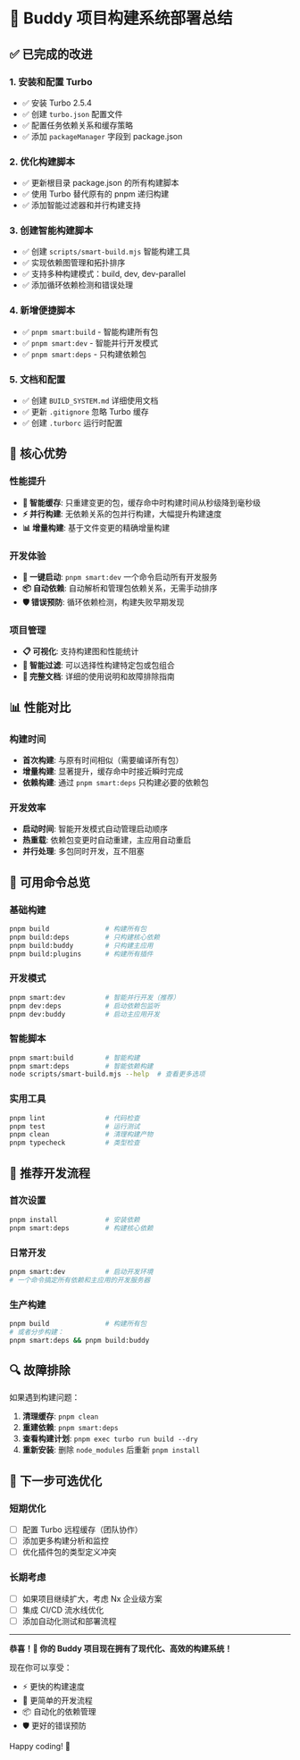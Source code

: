 # 🚀 Buddy 项目构建系统部署总结

## ✅ 已完成的改进

### 1. 安装和配置 Turbo
- ✅ 安装 Turbo 2.5.4
- ✅ 创建 `turbo.json` 配置文件
- ✅ 配置任务依赖关系和缓存策略
- ✅ 添加 `packageManager` 字段到 package.json

### 2. 优化构建脚本
- ✅ 更新根目录 package.json 的所有构建脚本
- ✅ 使用 Turbo 替代原有的 pnpm 递归构建
- ✅ 添加智能过滤器和并行构建支持

### 3. 创建智能构建脚本
- ✅ 创建 `scripts/smart-build.mjs` 智能构建工具
- ✅ 实现依赖图管理和拓扑排序
- ✅ 支持多种构建模式：build, dev, dev-parallel
- ✅ 添加循环依赖检测和错误处理

### 4. 新增便捷脚本
- ✅ `pnpm smart:build` - 智能构建所有包
- ✅ `pnpm smart:dev` - 智能并行开发模式
- ✅ `pnpm smart:deps` - 只构建依赖包

### 5. 文档和配置
- ✅ 创建 `BUILD_SYSTEM.md` 详细使用文档
- ✅ 更新 `.gitignore` 忽略 Turbo 缓存
- ✅ 创建 `.turborc` 运行时配置

## 🎯 核心优势

### 性能提升
- **🚀 智能缓存**: 只重建变更的包，缓存命中时构建时间从秒级降到毫秒级
- **⚡ 并行构建**: 无依赖关系的包并行构建，大幅提升构建速度
- **📊 增量构建**: 基于文件变更的精确增量构建

### 开发体验
- **🔧 一键启动**: `pnpm smart:dev` 一个命令启动所有开发服务
- **📦 自动依赖**: 自动解析和管理包依赖关系，无需手动排序
- **🛡️ 错误预防**: 循环依赖检测，构建失败早期发现

### 项目管理
- **📋 可视化**: 支持构建图和性能统计
- **🎯 智能过滤**: 可以选择性构建特定包或包组合
- **📖 完整文档**: 详细的使用说明和故障排除指南

## 📊 性能对比

### 构建时间
- **首次构建**: 与原有时间相似（需要编译所有包）
- **增量构建**: 显著提升，缓存命中时接近瞬时完成
- **依赖构建**: 通过 `pnpm smart:deps` 只构建必要的依赖包

### 开发效率
- **启动时间**: 智能开发模式自动管理启动顺序
- **热重载**: 依赖包变更时自动重建，主应用自动重启
- **并行处理**: 多包同时开发，互不阻塞

## 🔧 可用命令总览

### 基础构建
```bash
pnpm build              # 构建所有包
pnpm build:deps         # 只构建核心依赖
pnpm build:buddy        # 只构建主应用
pnpm build:plugins      # 构建所有插件
```

### 开发模式
```bash
pnpm smart:dev          # 智能并行开发（推荐）
pnpm dev:deps           # 启动依赖包监听
pnpm dev:buddy          # 启动主应用开发
```

### 智能脚本
```bash
pnpm smart:build        # 智能构建
pnpm smart:deps         # 智能依赖构建
node scripts/smart-build.mjs --help  # 查看更多选项
```

### 实用工具
```bash
pnpm lint               # 代码检查
pnpm test               # 运行测试
pnpm clean              # 清理构建产物
pnpm typecheck          # 类型检查
```

## 🎉 推荐开发流程

### 首次设置
```bash
pnpm install            # 安装依赖
pnpm smart:deps         # 构建核心依赖
```

### 日常开发
```bash
pnpm smart:dev          # 启动开发环境
# 一个命令搞定所有依赖和主应用的开发服务器
```

### 生产构建
```bash
pnpm build              # 构建所有包
# 或者分步构建：
pnpm smart:deps && pnpm build:buddy
```

## 🔍 故障排除

如果遇到构建问题：

1. **清理缓存**: `pnpm clean`
2. **重建依赖**: `pnpm smart:deps`
3. **查看构建计划**: `pnpm exec turbo run build --dry`
4. **重新安装**: 删除 `node_modules` 后重新 `pnpm install`

## 🚀 下一步可选优化

### 短期优化
- [ ] 配置 Turbo 远程缓存（团队协作）
- [ ] 添加更多构建分析和监控
- [ ] 优化插件包的类型定义冲突

### 长期考虑
- [ ] 如果项目继续扩大，考虑 Nx 企业级方案
- [ ] 集成 CI/CD 流水线优化
- [ ] 添加自动化测试和部署流程

---

**恭喜！🎊 你的 Buddy 项目现在拥有了现代化、高效的构建系统！**

现在你可以享受：
- ⚡ 更快的构建速度
- 🔧 更简单的开发流程  
- 📦 自动化的依赖管理
- 🛡️ 更好的错误预防

Happy coding! 🚀 